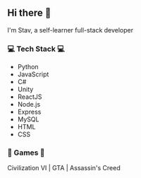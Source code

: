 ## Hi there 👋
I'm Stav, a self-learner full-stack developer


### 💻 Tech Stack 💻
* Python
* JavaScript
* C#
* Unity
* ReactJS
* Node.js
* Express
* MySQL
* HTML
* CSS

### 👾 Games 👾

Civilization VI | GTA | Assassin's Creed 

<!--
**Stavush/Stavush** is a ✨ _special_ ✨ repository because its `README.md` (this file) appears on your GitHub profile.

Here are some ideas to get you started:

- 🔭 I’m currently working on ...
- 🌱 I’m currently learning ...
- 👯 I’m looking to collaborate on ...
- 🤔 I’m looking for help with ...
- 💬 Ask me about ...
- 📫 How to reach me: ...
- 😄 Pronouns: ...
- ⚡ Fun fact: ...
-->
